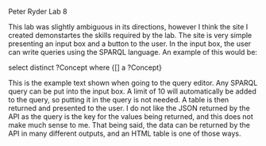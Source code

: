 Peter Ryder
Lab 8

This lab was slightly ambiguous in its directions, however
I think the site I created demonstartes the skills required
by the lab. The site is very simple presenting an input
box and a button to the user. In the input box, the user
can write queries using the SPARQL language. An example of
this would be:

select distinct ?Concept where {[] a ?Concept}

This is the example text shown when going to the query
editor. Any SPARQL query can be put into the input box.
A limit of 10 will automatically be added to the query,
so putting it in the query is not needed. A table is then
returned and presented to the user. I do not like the JSON
returned by the API as the query is the key for the values
being returned, and this does not make much sense to me.
That being said, the data can be returned by the API in
many different outputs, and an HTML table is one of those
ways.